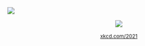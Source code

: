 <img src="https://images.g2crowd.com/uploads/optimized_product_banner/image/17036/ae4764f2c0a37582f5daac20c909cac2.png">
<p align=center><img src="https://imgs.xkcd.com/comics/software_development.png"></P>
<p align=center><small><a href="https://xkcd.com/2021/">xkcd.com/2021</a></small></p>
